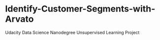 # Identify-Customer-Segments-with-Arvato
Udacity Data Science Nanodegree Unsupervised Learning Project 
